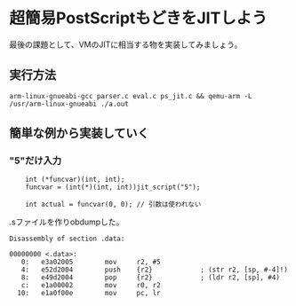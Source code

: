 # 超簡易PostScriptもどきをJITしよう

最後の課題として、VMのJITに相当する物を実装してみましょう。

## 実行方法
```
arm-linux-gnueabi-gcc parser.c eval.c ps_jit.c && qemu-arm -L /usr/arm-linux-gnueabi ./a.out
```

## 簡単な例から実装していく

### "5"だけ入力

```
    int (*funcvar)(int, int);
    funcvar = (int(*)(int, int))jit_script("5");

    int actual = funcvar(0, 0); // 引数は使われない
```

.sファイルを作りobdumpした。
```
Disassembly of section .data:

00000000 <.data>:
   0:   e3a02005        mov     r2, #5
   4:   e52d2004        push    {r2}            ; (str r2, [sp, #-4]!)
   8:   e49d2004        pop     {r2}            ; (ldr r2, [sp], #4)
   c:   e1a00002        mov     r0, r2
  10:   e1a0f00e        mov     pc, lr
```